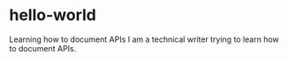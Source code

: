 # hello-world
Learning how to document APIs
I am a technical writer trying to learn how to document APIs.
